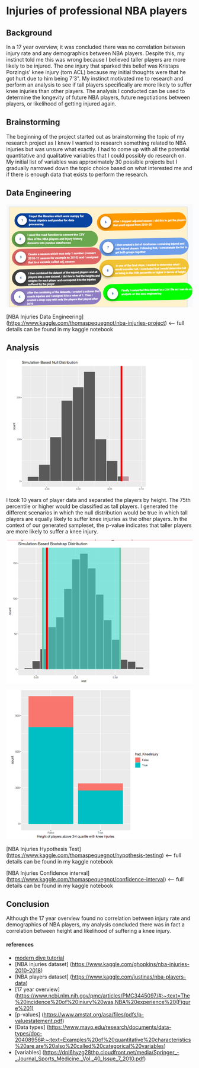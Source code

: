 # Injuries of professional NBA players
## Background
In a 17 year overview, it was concluded there was no correlation between injury rate and any demographics between NBA players. Despite this, my instinct told me this was wrong because I believed taller players are more likely to be injured. The one injury that sparked this belief was Kristaps Porzingis' knee injury (torn ACL) because my initial thoughts were that he got hurt due to him being 7'3". My instinct motivated me to research and perform an analysis to see if tall players specifically are more likely to suffer knee injuries than other players. The analysis I conducted can be used to determine the longevity of future NBA players, future negotiations between players, or likelihood of getting injured again. 
## Brainstorming
The beginning of the project started out as brainstorming the topic of my research project as I knew I wanted to research something related to NBA injuries but was unsure what exactly. I had to come up with all the potential quantitative and qualitative variables that I could possibly do research on. My initial list of variables was approximately 30 possible projects but I gradually narrowed down the topic choice based on what interested me and if there is enough data that exists to perform the research. 
## Data Engineering
![test](/Data_engineering.png)

[NBA Injuries Data Engineering] (https://www.kaggle.com/thomaspequegnot/nba-injuries-project)  <-- full details can be found in my kaggle notebook
## Analysis

![test](/P-value_hypothesis_testing_graph.png)

I took 10 years of player data and separated the players by height. The 75th percentile or higher would be classified as tall players. I generated the different scenarios in which the null distribution would be true in which tall players are equally likely to suffer knee injuries as the other players. In the context of our generated sampleset, the p-value indicates that taller players are more likely to suffer a knee injury. 

![test](/Confidence_interval.png)



![test](/Hyp_test.png)


[NBA Injuries Hypothesis Test] (https://www.kaggle.com/thomaspequegnot/hypothesis-testing) <-- full details can be found in my kaggle notebook

[NBA Injuries Confidence interval] (https://www.kaggle.com/thomaspequegnot/confidence-interval) <-- full details can be found in my kaggle notebook
## Conclusion
Although the 17 year overview found no correlation between injury rate and demographics of NBA players, my analysis concluded there was in fact a correlation between height and likelihood of suffering a knee injury.




#### references
- [modern dive tutorial](https://moderndive.com/)
- [NBA injuries dataset] (https://www.kaggle.com/ghopkins/nba-injuries-2010-2018)
- [NBA players dataset] (https://www.kaggle.com/justinas/nba-players-data)
- [17 year overview] (https://www.ncbi.nlm.nih.gov/pmc/articles/PMC3445097/#:~:text=The%20incidence%20of%20injury%20was,NBA%20experience%20(Figure%201)
- [p-values] (https://www.amstat.org/asa/files/pdfs/p-valuestatement.pdf)
- [Data types] (https://www.mayo.edu/research/documents/data-types/doc-20408956#:~:text=Examples%20of%20quantitative%20characteristics%20are,are%20also%20called%20categorical%20variables)
- [variables] (https://dpl6hyzg28thp.cloudfront.net/media/Springer_-_Journal_Sports_Medicine._Vol._40_Issue_7_2010.pdf)
